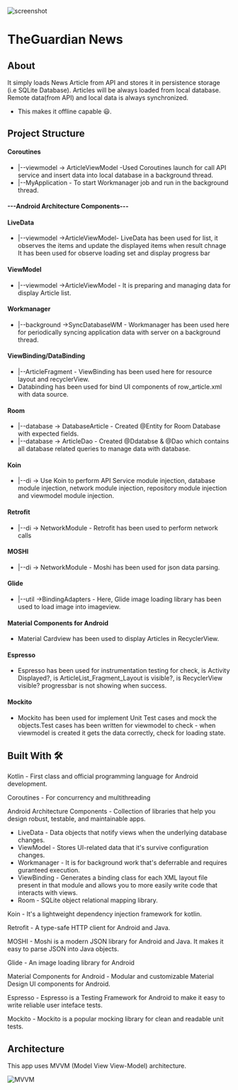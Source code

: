 ![screenshot](https://user-images.githubusercontent.com/58938625/98558576-82869500-229d-11eb-8005-201f6320ff79.png)

# TheGuardian News
## About
<p>It simply loads News Article from API and stores it in persistence storage (i.e SQLite Database). Articles will be always loaded from local database. 
  Remote data(from API) and local data is always synchronized.</p>
  <ul>
  <li>This makes it offline capable 😃.</li>
  </ul>
  
  ## Project Structure
#### Coroutines
<ul>
  <li>|--viewmodel -> ArticleViewModel -Used Coroutines launch for call API service and insert data into local database in a background thread. </li>
  <li>|--MyApplication - To start Workmanager job and run in the background thread.</li>
  </ul>
  
#### ---Android Architecture Components---

  #### LiveData 
  
  <ul>
  <li>|--viewmodel ->ArticleViewModel- LiveData has been used for list, it observes the items and update the displayed items when result chnage
    It has been used for observe loading set and display progress bar</li>
  </ul>
  
  #### ViewModel 
  <ul>
  <li>|--viewmodel ->ArticleViewModel - It is preparing and managing data for display Article list. </li>

  </ul>
  
  #### Workmanager
  <ul>
  <li>|--background ->SyncDatabaseWM - Workmanager has been used here for periodically syncing application data with server on a background thread.</li>
  </ul>
  
  #### ViewBinding/DataBinding 
  <ul>
  <li>|--ArticleFragment - ViewBinding has been used here for resource layout and recyclerView.</li>
  <li>Databinding has been used for bind UI components of row_article.xml with data source.</li>
  </ul>
  
  #### Room 
  <ul>
  <li>|--database -> DatabaseArticle - Created @Entity for Room Database with expected fields.</li>
  <li>|--database -> ArticleDao - Created @Ddatabse &  @Dao which contains all database related queries to manage data with database.
  </ul>
  
  #### Koin
  <ul>
  <li>|--di -> Use Koin to perform API Service module injection, database module injection, network module injection, repository module injection and viewmodel module injection.</li>
  </ul>
  
#### Retrofit 
<ul>
  <li>|--di -> NetworkModule - Retrofit has been used to perform network calls</li>
  </ul>
  
#### MOSHI
<ul>
  <li>|--di -> NetworkModule - Moshi has been used for json data parsing.</li> 
  </ul>
  
#### Glide 
<ul>
  <li>|--util ->BindingAdapters - Here, Glide image loading library has been used to load image into imageview.</li>
  </ul>
  
#### Material Components for Android 
<ul>
  <li>Material Cardview has been used to display Articles in RecyclerView. </li>
  </ul>
  
 #### Espresso 
 <ul>
  <li>Espresso has been used for instrumentation testing for check, is Activity Displayed?, is ArticleList_Fragment_Layout is visible?, is RecyclerView visible? progressbar is not showing when success.
  </ul>
  
#### Mockito
<ul>
  <li>Mockito has been used for implement Unit Test cases and mock the objects.Test cases has been written for viewmodel to check - when viewmodel is created it gets the data correctly, check for loading state. </li>
  </ul>


## Built With 🛠
<p> Kotlin - First class and official programming language for Android development.</p>
<p>Coroutines - For concurrency and multithreading</p>
<p>Android Architecture Components - Collection of libraries that help you design robust, testable, and maintainable apps.</p>
<ul>
  <li>LiveData - Data objects that notify views when the underlying database changes.</li>
  <li>ViewModel - Stores UI-related data that it's survive configuration changes.</li>
  <li>Workmanager - It is for background work that's deferrable and requires guranteed execution.</li>
  <li>ViewBinding - Generates a binding class for each XML layout file present in that module and allows you to more easily write code that interacts with views.</li>
  <li>Room - SQLite object relational mapping library.</li>
  </ul>
<p>Koin - It's a lightweight dependency injection framework for kotlin.<p>
<p>Retrofit - A type-safe HTTP client for Android and Java.</p>
<p>MOSHI - Moshi is a modern JSON library for Android and Java. It makes it easy to parse JSON into Java objects.<p>
<p>Glide - An image loading library for Android </p>
<p>Material Components for Android - Modular and customizable Material Design UI components for Android.</p>
<p>Espresso - Espresso is a Testing Framework for Android to make it easy to write reliable user inteface tests.</p>
<p>Mockito - Mockito is a popular mocking library for clean and readable unit tests. 

## Architecture
<p>This app uses MVVM (Model View View-Model) architecture.</p>

![MVVM](https://user-images.githubusercontent.com/58938625/98557626-59b1d000-229c-11eb-9be3-44115ecd55ba.png)


